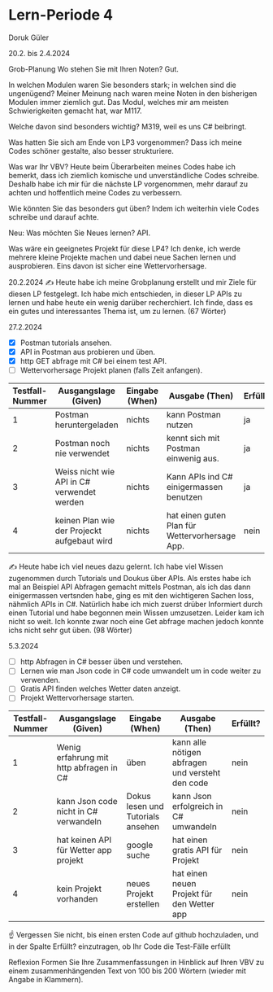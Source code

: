 # Lern-Periode 4

Doruk Güler

20.2. bis 2.4.2024

Grob-Planung
Wo stehen Sie mit Ihren Noten?
Gut.

In welchen Modulen waren Sie besonders stark; in welchen sind die ungenügend?
Meiner Meinung nach waren meine Noten in den bisherigen Modulen immer ziemlich gut. Das Modul, welches mir am meisten Schwierigkeiten gemacht hat, war M117.

Welche davon sind besonders wichtig?
M319, weil es uns C# beibringt.

Was hatten Sie sich am Ende von LP3 vorgenommen?
Dass ich meine Codes schöner gestalte, also besser strukturiere.

Was war Ihr VBV?
Heute beim Überarbeiten meines Codes habe ich bemerkt, dass ich ziemlich komische und unverständliche Codes schreibe. Deshalb habe ich mir für die nächste LP vorgenommen, mehr darauf zu achten und hoffentlich meine Codes zu verbessern.

Wie könnten Sie das besonders gut üben?
Indem ich weiterhin viele Codes schreibe und darauf achte.

Neu: Was möchten Sie Neues lernen?
API.

Was wäre ein geeignetes Projekt für diese LP4?
Ich denke, ich werde mehrere kleine Projekte machen und dabei neue Sachen lernen und ausprobieren. Eins davon ist sicher eine Wettervorhersage.

20.2.2024
✍️ Heute habe ich meine Grobplanung erstellt und mir Ziele für diesen LP festgelegt. Ich habe mich entschieden, in dieser LP APIs zu lernen und habe heute ein wenig darüber recherchiert. Ich finde, dass es ein gutes und interessantes Thema ist, um zu lernen. (67 Wörter)

27.2.2024

- [x] Postman tutorials ansehen.                
- [x] API in Postman aus probieren und üben.                   
- [x] http GET abfrage mit C# bei einem test API.                               
- [ ] Wettervorhersage Projekt planen (falls Zeit anfangen).                          
 
| Testfall-Nummer | Ausgangslage (Given) | Eingabe (When) | Ausgabe (Then) | Erfüllt? |
| -------------- | -------------------- | -------------- | -------------- | -------- |
| 1              |        Postman heruntergeladen  |  nichts        | kann Postman nutzen |  ja    |
| 2              |   Postman noch nie verwendet     |    nichts      | kennt sich mit Postman einwenig aus. |     ja    |
| 3              | Weiss nicht wie API in C# verwendet werden | nichts| Kann APIs ind C# einigermassen benutzen  |  ja  |
| 4              |   keinen Plan wie der Projeckt aufgebaut wird      |  nichts        | hat einen guten Plan für Wettervorhersage App.  |     nein     |

✍️ Heute habe ich viel neues dazu gelernt. Ich habe viel Wissen zugenommen durch Tutorials und Doukus über APIs. Als erstes habe ich mal an Beispiel API Abfragen gemacht mittels Postman, als ich das dann einigermassen vertsnden habe, ging es mit den wichtigeren Sachen loss, nähmlich APIs in C#. Natürlich habe ich mich zuerst drüber Informiert durch einen Tutorial und habe begonnen mein Wissen umzusetzen. Leider kam ich nicht so weit. Ich konnte zwar noch eine Get abfrage machen jedoch konnte ichs nicht sehr gut üben. (98 Wörter)

5.3.2024

- [ ] http Abfragen in C# besser üben und verstehen.
- [ ] Lernen wie man Json code in C# code umwandelt um in code weiter zu verwenden.               
- [ ] Gratis API finden welches Wetter daten anzeigt.                  
- [ ] Projekt Wettervorhersage starten.                            

| Testfall-Nummer | Ausgangslage (Given) | Eingabe (When) | Ausgabe (Then) | Erfüllt? |
| -------------- | -------------------- | -------------- | -------------- | -------- |
| 1              |      Wenig erfahrung mit http abfragen in C# |  üben        | kann alle nötigen abfragen und versteht den code |  nein    |
| 2              |   kann Json code nicht in C# verwandeln     |    Dokus lesen und Tutorials ansehen      | kann Json erfolgreich in C# umwandeln |     nein    |
| 3              | hat keinen API für Wetter app projekt | google suche | hat einen gratis API für Projekt  |  nein  |
| 4              |  kein Projekt vorhanden     |  neues Projekt erstellen        | hat einen neuen Projekt für den Wetter app |     nein     |

☝️ Vergessen Sie nicht, bis einen ersten Code auf github hochzuladen, und in der Spalte Erfüllt? einzutragen, ob Ihr Code die Test-Fälle erfüllt

Reflexion
Formen Sie Ihre Zusammenfassungen in Hinblick auf Ihren VBV zu einem zusammenhängenden Text von 100 bis 200 Wörtern (wieder mit Angabe in Klammern).
